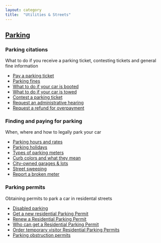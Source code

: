 ```yaml
---
layout: category
title:  "Utilities & Streets"
---
```


## [Parking](/utilities-streets/parking)

### Parking citations

What to do if you receive a parking ticket, contesting tickets and general fine information

* [Pay a parking ticket](/utilities-streets/parking/pay-parking-ticket)
* [Parking fines](/utilities-streets/parking/parking-fines)
* [What to do if your car is booted](/utilities-streets/parking/car-booted)
* [What to do if your car is towed](/utilities-streets/parking/car-towed)
* [Contest a parking ticket](/utilities-streets/parking/contest-ticket)
* [Request an administrative hearing](/utilities-streets/parking/request-hearing)
* [Request a refund for overpayment](/utilities-streets/parking/request-refund)

### Finding and paying for parking

When, where and how to legally park your car

* [Parking hours and rates](/utilities-streets/parking/parking-hours-and-rates)
* [Parking holidays](/utilities-streets/parking/parking-holidays)
* [Types of parking meters](/utilities-streets/parking/parking-meters)
* [Curb colors and what they mean](/utilities-streets/parking/curb-colors)
* [City-owned garages & lots](/utilities-streets/parking/city-garages-lots)
* [Street sweeping](/utilities-streets/parking/street-sweeping)
* [Report a broken meter](/utilities-streets/parking/report-broken-meter)

### Parking permits

Obtaining permits to park a car in residental streets

* [Disabled parking](/utilities-streets/parking/disabled-parking)
* [Get a new residential Parking Permit](/utilities-streets/parking/residential-parking-permits)
* [Renew a Residential Parking Permit]()
* [Who can get a Residential Parking Permit]()
* [Order temporary visitor Residential Parking Permits]()
* [Parking obstruction permits](/utilities-streets/parking/parking-obstruction-permits)
















